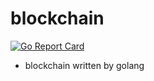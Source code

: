 # blockchain

[![Go Report Card](https://goreportcard.com/badge/github.com/itsubaki/blockchain?style=flat-square)](https://goreportcard.com/report/github.com/itsubaki/blockchain)

 - blockchain written by golang
